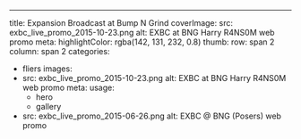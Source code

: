 ---
title: Expansion Broadcast at Bump N Grind
coverImage:
  src: exbc_live_promo_2015-10-23.png
  alt: EXBC at BNG Harry R4NS0M web promo
meta:
  highlightColor: rgba(142, 131, 232, 0.8)
  thumb:
    row: span 2
    column: span 2
categories:
- fliers
images:
- src: exbc_live_promo_2015-10-23.png
  alt: EXBC at BNG Harry R4NS0M web promo
  meta:
    usage:
    - hero
    - gallery
- src: exbc_live_promo_2015-06-26.png
  alt: EXBC @ BNG (Posers) web promo
